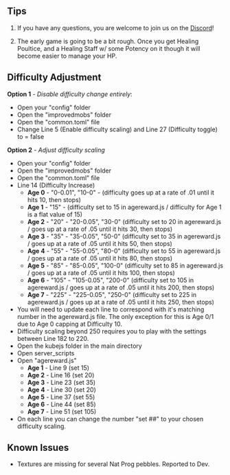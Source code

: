 ##
## Tips

1) If you have any questions, you are welcome to join us on the [Discord](https://discord.gg/Tt8sGvQRH4)!

2) The early game is going to be a bit rough. Once you get Healing Poultice, and a Healing Staff w/ some Potency on it though it will become easier to manage your HP.

##
## Difficulty Adjustment

**Option 1** - *Disable difficulty change entirely*:
 - Open your "config" folder
 - Open the "improvedmobs" folder
 - Open the "common.toml" file
 - Change Line 5 (Enable difficulty scaling) and Line 27 (Difficulty
   toggle) to = false
   
**Option 2** - *Adjust difficulty scaling*
 - Open your "config" folder
 - Open the "improvedmobs" folder
 - Open the "common.toml" file
 - Line 14 (Difficulty Increase)
	 - **Age 0** - "0-0.01", "10-0" - (difficulty goes up at a rate of .01 until
	   it hits 10, then stops)
	 - **Age 1** - "15" - (difficulty set to 15 in agereward.js / difficulty for Age 1 is a flat value of 15)
	 - **Age 2** - "20" - "20-0.05", "30-0" (difficulty set to 20 in
	   agereward.js / goes up at a rate of .05 until it hits 30, then stops)
	 - **Age 3** - "35" - "35-0.05", "50-0" (difficulty set to 35 in
	   agereward.js / goes up at a rate of .05 until it hits 50, then stops)
	 - **Age 4** - "55" - "55-0.05", "80-0" (difficulty set to 55 in
	   agereward.js / goes up at a rate of .05 until it hits 80, then stops)
	 - **Age 5** - "85" - "85-0.05", "100-0" (difficulty set to 85 in
	   agereward.js / goes up at a rate of .05 until it hits 100, then
	   stops)
	 - **Age 6** - "105" - "105-0.05", "200-0" (difficulty set to 105 in
	   agereward.js / goes up at a rate of .05 until it hits 200, then
	   stops)
	 - **Age 7** - "225" - "225-0.05", "250-0" (difficulty set to 225 in
	   agereward.js / goes up at a rate of .05 until it hits 250, then
	   stops)
 - You will need to update each line to correspond with it's matching
   number in the agereward.js file. The only exception for this is Age
   0/1 due to Age 0 capping at Difficulty 10.
 - Difficulty scaling beyond 250 requires you to play with the settings
   between Line 182 to 220.
 - Open the kubejs folder in the main directory
 - Open server_scripts
 - Open "agereward.js"
	 - **Age 1** - Line 9 (set 15)
	 - **Age 2** - Line 16 (set 20)
	 - **Age 3** - Line 23 (set 35)
	 - **Age 4** - Line 30 (set 20)
	 - **Age 5** - Line 37 (set 55)
	 - **Age 6** - Line 44 (set 85)
	 - **Age 7** - Line 51 (set 105)
 - On each line you can change the number "set ##" to your chosen
   difficulty scaling.

##
## Known Issues

 - Textures are missing for several Nat Prog pebbles. Reported to Dev.